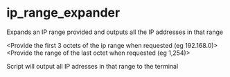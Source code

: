 # ip_range_expander
Expands an IP range provided and outputs all the IP addresses in that range

<Provide the first 3 octets of the ip range when requested (eg 192.168.0)>
<Provide the range of the last octet when requested (eg 1,254)>

Script will output all IP adresses in that range to the terminal

